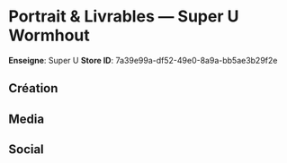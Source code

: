 # Portrait & Livrables — Super U Wormhout

**Enseigne**: Super U
**Store ID**: 7a39e99a-df52-49e0-8a9a-bb5ae3b29f2e

## Création


## Media


## Social

